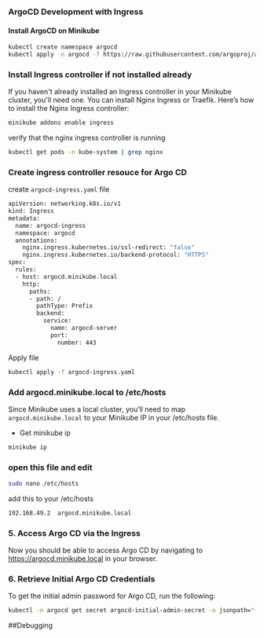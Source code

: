 ### ArgoCD Development with Ingress
#### Install ArgoCD on Minikube 
```bash
kubectl create namespace argocd
kubectl apply -n argocd -f https://raw.githubusercontent.com/argoproj/argo-cd/stable/manifests/install.yaml
```
### Install Ingress controller if not installed already
If you haven't already installed an Ingress controller in your Minikube cluster, you'll need one. You can install Nginx Ingress or Traefik. Here’s how to install the Nginx Ingress controller:
```bash
minikube addons enable ingress
```
verify that the nginx ingress controller is running
```bash
kubectl get pods -n kube-system | grep nginx
```

### Create ingress controller resouce for Argo CD
create `argocd-ingress.yaml` file
```bash
apiVersion: networking.k8s.io/v1
kind: Ingress
metadata:
  name: argocd-ingress
  namespace: argocd
  annotations:
    nginx.ingress.kubernetes.io/ssl-redirect: "false"
    nginx.ingress.kubernetes.io/backend-protocol: "HTTPS"
spec:
  rules:
  - host: argocd.minikube.local
    http:
      paths:
      - path: /
        pathType: Prefix
        backend:
          service:
            name: argocd-server
            port:
              number: 443
```
Apply file
```bash
kubectl apply -f argocd-ingress.yaml
```

### Add argocd.minikube.local to /etc/hosts
Since Minikube uses a local cluster, you’ll need to map `argocd.minikube.local` to your Minikube IP in your /etc/hosts file.

- Get minikube ip
```bash
minikube ip
```

### open this file and edit 
```bash
sudo nano /etc/hosts
```
add this to your /etc/hosts
```bash
192.168.49.2  argocd.minikube.local
```

### 5. Access Argo CD via the Ingress
Now you should be able to access Argo CD by navigating to https://argocd.minikube.local in your browser.

### 6. Retrieve Initial Argo CD Credentials
To get the initial admin password for Argo CD, run the following:
```bash
kubectl -n argocd get secret argocd-initial-admin-secret -o jsonpath="{.data.password}" | base64 -d
```

##Debugging


